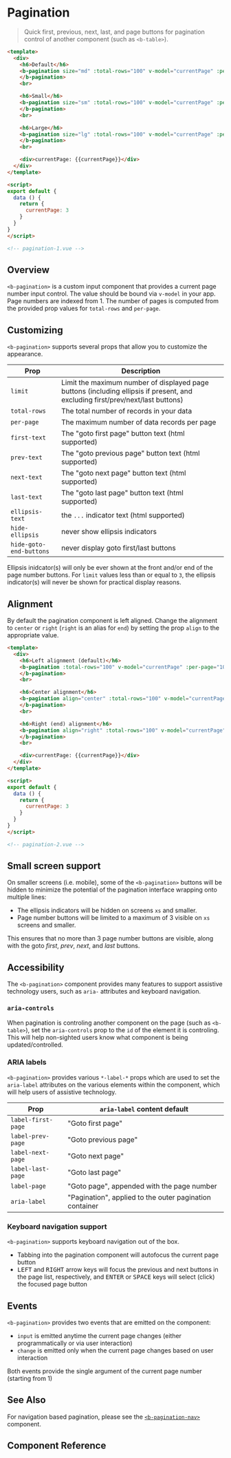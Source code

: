 # Pagination

> Quick first, previous, next, last, and page buttons for pagination control
of another component (such as `<b-table>`).

```html
<template>
  <div>
    <h6>Default</h6>
    <b-pagination size="md" :total-rows="100" v-model="currentPage" :per-page="10">
    </b-pagination>
    <br>

    <h6>Small</h6>
    <b-pagination size="sm" :total-rows="100" v-model="currentPage" :per-page="10">
    </b-pagination>
    <br>

    <h6>Large</h6>
    <b-pagination size="lg" :total-rows="100" v-model="currentPage" :per-page="10">
    </b-pagination>
    <br>

    <div>currentPage: {{currentPage}}</div>
  </div>    
</template>

<script>
export default {
  data () {
    return {
      currentPage: 3
    }
  }
}
</script>

<!-- pagination-1.vue -->
```

## Overview
`<b-pagination>` is a custom input component that provides a current page number
input control. The value should be bound via `v-model` in your app. Page numbers
are indexed from 1. The number of pages is computed from the provided prop
values for `total-rows` and `per-page`.


## Customizing
`<b-pagination>` supports several props that allow you to customize the appearance.

| Prop | Description
| ---- | -----------
| `limit` | Limit the maximum number of displayed page buttons (including ellipsis if present, and excluding first/prev/next/last buttons)
| `total-rows` | The total number of records in your data
| `per-page` | The maximum number of data records per page
| `first-text` | The "goto first page" button text (html supported)
| `prev-text` | The "goto previous page" button text (html supported)
| `next-text` | The "goto next page" button text (html supported)
| `last-text` | The "goto last page" button text (html supported)
| `ellipsis-text` | the `...` indicator text (html supported)
| `hide-ellipsis` | never show ellipsis indicators
| `hide-goto-end-buttons` | never display goto first/last buttons

Ellipsis inidcator(s) will only be ever shown at the front and/or end of
the page number buttons. For `limit` values less than or equal to `3`, the ellipsis
indicator(s) will never be shown for practical display reasons.

## Alignment
By default the pagination component is left aligned. Change the alignment to
`center` or `right` (`right` is an alias for `end`) by setting the prop
`align` to the appropriate value.

```html
<template>
  <div>
    <h6>Left alignment (default)</h6>
    <b-pagination :total-rows="100" v-model="currentPage" :per-page="10">
    </b-pagination>
    <br>

    <h6>Center alignment</h6>
    <b-pagination align="center" :total-rows="100" v-model="currentPage" :per-page="10">
    </b-pagination>
    <br>

    <h6>Right (end) alignment</h6>
    <b-pagination align="right" :total-rows="100" v-model="currentPage" :per-page="10">
    </b-pagination>
    <br>

    <div>currentPage: {{currentPage}}</div>
  </div>
</template>

<script>
export default {
  data () {
    return {
      currentPage: 3
    }
  }
}
</script>

<!-- pagination-2.vue -->
```


## Small screen support
On smaller screens (i.e. mobile), some of the `<b-pagination>` buttons will be hidden to
minimize the potential of the pagination interface wrapping onto multiple lines:

- The ellipsis indicators will be hidden on screens `xs` and smaller.
- Page number buttons will be limited to a maximum of 3 visible on `xs` screens and smaller.

This ensures that no more than 3 page number buttons are visible,
along with the goto _first_, _prev_, _next_, and _last_ buttons.


## Accessibility
The `<b-pagination>` component provides many features to support assistive technology users,
such as `aria-` attributes and keyboard navigation.

### `aria-controls`
When pagination is controling another component on the page (such as `<b-table>`), set
the `aria-controls` prop to the `id` of the element it is controling. This will help
non-sighted users know what component is being updated/controlled.


### ARIA labels
`<b-pagination>` provides various `*-label-*` props which are used to set the `aria-label`
attributes on the various elements within the component, which will help users of
assistive technology.

| Prop | `aria-label` content default
| ---- | -----------
| `label-first-page` | "Goto first page"
| `label-prev-page` | "Goto previous page"
| `label-next-page` | "Goto next page"
| `label-last-page` | "Goto last page"
| `label-page` | "Goto page", appended with the page number
| `aria-label` | "Pagination", applied to the outer pagination container

### Keyboard navigation support
`<b-pagination>` supports keyboard navigation out of the box.
- Tabbing into the pagination component will autofocus the current page button
- <kbd>LEFT</kbd> and <kbd>RIGHT</kbd> arrow keys will focus the previous and next buttons in the page
list, respectively, and <kbd>ENTER</kbd> or <kbd>SPACE</kbd> keys will select (click) the focused page button


## Events
`<b-pagination>` provides two events that are emitted on the component:
- `input` is emitted anytime the current page changes (either programmatically or via user interaction)
- `change` is emitted only when the current page changes based on user interaction

Both events provide the single argument of the current page number (starting from 1)

## See Also
For navigation based pagination, please see the [`<b-pagination-nav>`](./pagination-nav)
component.

## Component Reference

